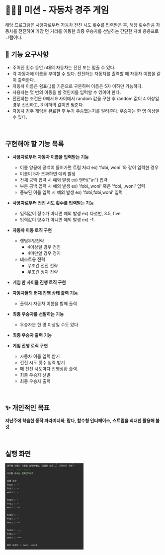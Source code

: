 # 👨🏻‍💻 미션 - 자동차 경주 게임
해당 프로그램은 사용자로부터 자동차 전진 시도 횟수를 입력받은 후, 해당 횟수만큼 자동차를 전진하여 가장 먼 거리를 이동한 최종 우승자를 선발하는 간단한 자바 응용프로그램이다. 
<br>

## 🚀 기능 요구사항
- 주어진 횟수 동안 n대의 자동차는 전진 또는 멈출 수 있다.
- 각 자동차에 이름을 부여할 수 있다. 전진하는 자동차를 출력할 때 자동차 이름을 같이 출력한다.
- 자동차 이름은 쉼표(,)를 기준으로 구분하며 이름은 5자 이하만 가능하다.
- 사용자는 몇 번의 이동을 할 것인지를 입력할 수 있어야 한다.
- 전진하는 조건은 0에서 9 사이에서 random 값을 구한 후 random 값이 4 이상일 경우 전진하고, 3 이하의 값이면 멈춘다.
- 자동차 경주 게임을 완료한 후 누가 우승했는지를 알려준다. 우승자는 한 명 이상일 수 있다.

<br>

## 구현해야 할 기능 목록
- **사용자로부터 자동차 이름을 입력받는 기능**
    - 이름 양끝에 공백이 들어가면 트림 처리 ex) 'fobi, woni '와 같이 입력한 경우
    - 이름이 5자 초과하면 예외 발생 
    - 전체 공백 입력 시 예외 발생 ex) 엔터("\n") 입력
    - 부분 공백 입력 시 예외 발생 ex) 'fobi,,woni' 혹은 'fobi, ,woni' 입력
    - 중복된 이름 입력 시 예외 발생 ex) 'fobi,fobi,woni' 입력

- **사용자로부터 전진 시도 횟수를 입력받는 기능**
	- 입력값이 정수가 아니면 예외 발생 ex) 다섯번, 3.5, five
	- 입력값이 양수가 아니면 예외 발생 ex) -1

- **자동차 이동 로직 구현**
	- 랜덤무빙전략
		- 4이상일 경우 전진
		- 4미만일 경우 정지
	- 테스트용 전략
		- 무조건 전진 전략
		- 무조건 정지 전략
	
- **게임 한 사이클 진행 로직 구현**

- **자동차들의 현재 진행 상태 출력 기능**
	- 출력시 자동차 이름을 함께 출력

- **최종 우승자를 선발하는 기능**
	- 우승자는 한 명 이상일 수도 있다

- **최종 우승자 출력 기능**

- **게임 진행 로직 구현**
	- 자동차 이름 입력 받기
	- 전진 시도 횟수 입력 받기
	- 매 전진 시도마다 진행상황 출력
	- 최종 우승자 선발
	- 최종 우승자 출력

<br>

## ✨ 개인적인 목표
**지난주에 학습한 동작 파라미터화, 람다, 함수형 인터페이스, 스트림을 최대한 활용해 볼 것**

<br>

## 실행 화면
<img src="/images/실행화면.png" width="50%" height="50%">
